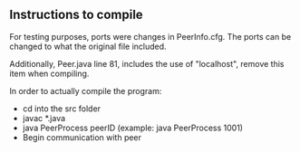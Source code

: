 ## Instructions to compile

For testing purposes, ports were changes in PeerInfo.cfg. The ports can be changed to what the original file included.

Additionally, Peer.java line 81, includes the use of "localhost", remove this item when compiling.

In order to actually compile the program:
- cd into the src folder
- javac *.java
- java PeerProcess peerID (example: java PeerProcess 1001)
- Begin communication with peer